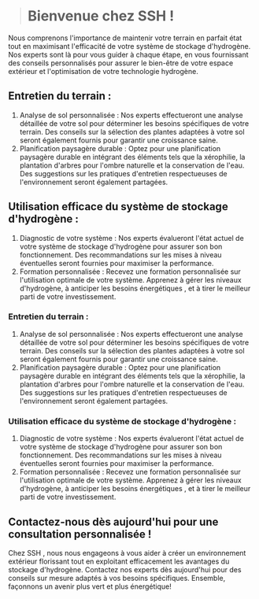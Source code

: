 ># Bienvenue chez SSH !

Nous comprenons l'importance de maintenir votre terrain en parfait état tout en maximisant l'efficacité de votre système de stockage d'hydrogène. Nos experts sont là pour vous guider à chaque étape, en vous fournissant des conseils personnalisés pour assurer le bien-être de votre espace extérieur et l'optimisation de votre technologie hydrogène.

## Entretien du terrain : 
1. Analyse de sol personnalisée : Nos experts effectueront une analyse détaillée de votre sol pour déterminer les besoins spécifiques de votre terrain. Des conseils sur la sélection des plantes adaptées à votre sol seront également fournis pour garantir une croissance saine.
2. Planification paysagère durable : Optez pour une planification paysagère durable en intégrant des éléments tels que la xérophilie, la plantation d'arbres pour l'ombre naturelle et la conservation de l'eau. Des suggestions sur les pratiques d'entretien respectueuses de l'environnement seront également partagées.

## Utilisation efficace du système de stockage d'hydrogène :  
1. Diagnostic de votre système : Nos experts évalueront l'état actuel de votre système de stockage d'hydrogène pour assurer son bon fonctionnement. Des recommandations sur les mises à niveau éventuelles seront fournies pour maximiser la performance.
2. Formation personnalisée : Recevez une formation personnalisée sur l'utilisation optimale de votre système. Apprenez à gérer les niveaux d'hydrogène, à anticiper les besoins énergétiques , et à tirer le meilleur parti de votre investissement.

### Entretien du terrain : 
1. Analyse de sol personnalisée : Nos experts effectueront une analyse détaillée de votre sol pour déterminer les besoins spécifiques de votre terrain. Des conseils sur la sélection des plantes adaptées à votre sol seront également fournis pour garantir une croissance saine.
2. Planification paysagère durable : Optez pour une planification paysagère durable en intégrant des éléments tels que la xérophilie, la plantation d'arbres pour l'ombre naturelle et la conservation de l'eau. Des suggestions sur les pratiques d'entretien respectueuses de l'environnement seront également partagées.
  ### Utilisation efficace du système de stockage d'hydrogène :  
1. Diagnostic de votre système : Nos experts évalueront l'état actuel de votre système de stockage d'hydrogène pour assurer son bon fonctionnement. Des recommandations sur les mises à niveau éventuelles seront fournies pour maximiser la performance.
2. Formation personnalisée : Recevez une formation personnalisée sur l'utilisation optimale de votre système. Apprenez à gérer les niveaux d'hydrogène, à anticiper les besoins énergétiques , et à tirer le meilleur parti de votre investissement.

## Contactez-nous dès aujourd'hui pour une consultation personnalisée ! 

Chez  SSH , nous nous engageons à vous aider à créer un environnement extérieur florissant tout en exploitant efficacement les avantages du stockage d'hydrogène. Contactez nos experts dès aujourd'hui pour des conseils sur mesure adaptés à vos besoins spécifiques.
Ensemble, façonnons un avenir plus vert et plus énergétique!
